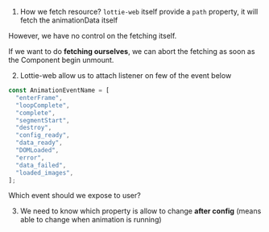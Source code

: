 1. How we fetch resource?
   `lottie-web` itself provide a `path` property, it will fetch the animationData itself

However, we have no control on the fetching itself.

If we want to do **fetching ourselves**, we can abort the fetching as soon as the Component begin unmount.

2. Lottie-web allow us to attach listener on few of the event below

```ts
const AnimationEventName = [
  "enterFrame",
  "loopComplete",
  "complete",
  "segmentStart",
  "destroy",
  "config_ready",
  "data_ready",
  "DOMLoaded",
  "error",
  "data_failed",
  "loaded_images",
];
```

Which event should we expose to user?

3. We need to know which property is allow to change **after config** (means able to change when animation is running)
